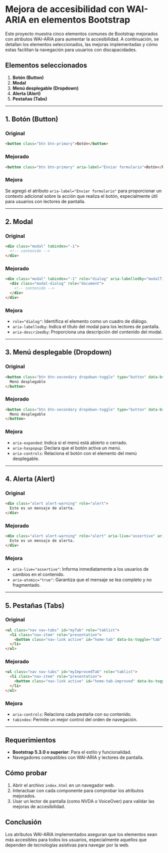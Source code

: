 # Mejora de accesibilidad con WAI-ARIA en elementos Bootstrap

Este proyecto muestra cinco elementos comunes de Bootstrap mejorados con atributos WAI-ARIA para aumentar la accesibilidad. A continuación, se detallan los elementos seleccionados, las mejoras implementadas y cómo estas facilitan la navegación para usuarios con discapacidades.

## Elementos seleccionados

1. **Botón (Button)**
2. **Modal**
3. **Menú desplegable (Dropdown)**
4. **Alerta (Alert)**
5. **Pestañas (Tabs)**

---

## 1. Botón (Button)

### Original
```html
<button class="btn btn-primary">Botón</button>
```

### Mejorado
```html
<button class="btn btn-primary" aria-label="Enviar formulario">Botón</button>
```

### Mejora
Se agregó el atributo `aria-label="Enviar formulario"` para proporcionar un contexto adicional sobre la acción que realiza el botón, especialmente útil para usuarios con lectores de pantalla.

---

## 2. Modal

### Original
```html
<div class="modal" tabindex="-1">
  <!-- contenido -->
</div>
```

### Mejorado
```html
<div class="modal" tabindex="-1" role="dialog" aria-labelledby="modalTitle" aria-describedby="modalDescription">
  <div class="modal-dialog" role="document">
    <!-- contenido -->
  </div>
</div>
```

### Mejora
- `role="dialog"`: Identifica el elemento como un cuadro de diálogo.
- `aria-labelledby`: Indica el título del modal para los lectores de pantalla.
- `aria-describedby`: Proporciona una descripción del contenido del modal.

---

## 3. Menú desplegable (Dropdown)

### Original
```html
<button class="btn btn-secondary dropdown-toggle" type="button" data-bs-toggle="dropdown">
  Menú desplegable
</button>
```

### Mejorado
```html
<button class="btn btn-secondary dropdown-toggle" type="button" data-bs-toggle="dropdown" aria-expanded="false" aria-haspopup="true" aria-controls="dropdownMenu">
  Menú desplegable
</button>
```

### Mejora
- `aria-expanded`: Indica si el menú está abierto o cerrado.
- `aria-haspopup`: Declara que el botón activa un menú.
- `aria-controls`: Relaciona el botón con el elemento del menú desplegable.

---

## 4. Alerta (Alert)

### Original
```html
<div class="alert alert-warning" role="alert">
  Este es un mensaje de alerta.
</div>
```

### Mejorado
```html
<div class="alert alert-warning" role="alert" aria-live="assertive" aria-atomic="true">
  Este es un mensaje de alerta.
</div>
```

### Mejora
- `aria-live="assertive"`: Informa inmediatamente a los usuarios de cambios en el contenido.
- `aria-atomic="true"`: Garantiza que el mensaje se lea completo y no fragmentado.

---

## 5. Pestañas (Tabs)

### Original
```html
<ul class="nav nav-tabs" id="myTab" role="tablist">
  <li class="nav-item" role="presentation">
    <button class="nav-link active" id="home-tab" data-bs-toggle="tab" data-bs-target="#home" type="button" role="tab" aria-controls="home" aria-selected="true">Inicio</button>
  </li>
</ul>
```

### Mejorado
```html
<ul class="nav nav-tabs" id="myImprovedTab" role="tablist">
  <li class="nav-item" role="presentation">
    <button class="nav-link active" id="home-tab-improved" data-bs-toggle="tab" data-bs-target="#home-improved" type="button" role="tab" aria-controls="home-improved" aria-selected="true" tabindex="0">Inicio</button>
  </li>
</ul>
```

### Mejora
- `aria-controls`: Relaciona cada pestaña con su contenido.
- `tabindex`: Permite un mejor control del orden de navegación.

---

## Requerimientos

- **Bootstrap 5.3.0 o superior**: Para el estilo y funcionalidad.
- Navegadores compatibles con WAI-ARIA y lectores de pantalla.

## Cómo probar

1. Abrir el archivo `index.html` en un navegador web.
2. Interactuar con cada componente para comprobar los atributos mejorados.
3. Usar un lector de pantalla (como NVDA o VoiceOver) para validar las mejoras de accesibilidad.

## Conclusión

Los atributos WAI-ARIA implementados aseguran que los elementos sean más accesibles para todos los usuarios, especialmente aquellos que dependen de tecnologías asistivas para navegar por la web.

